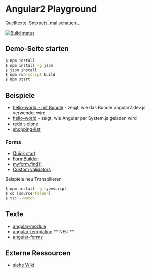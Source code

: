 # Angular2 Playground
Quelltexte, Snippets, mal schauen...

[![Build status](https://api.travis-ci.org/Angular2Buch/code.svg)](https://travis-ci.org/Angular2Buch/code)

## Demo-Seite starten

```cmd
$ npm install
$ npm install -g jspm
$ jspm install
$ npm run-script build
$ npm start
```

## Beispiele

* [hello-world - mit Bundle](source/hello-world-bundle) - zeigt, wie das Bundle angular2.dev.js verwendet wird
* [hello-world](source/hello-world) - zeigt, wie Angular per System.js geladen wird
* [reddit-clone](source/reddit-clone)
* [shopping-list](source/shopping-list)

### Forms

* [Quick start](source/forms/quick-start/)
* [FormBuilder](source/forms/form-builder/)
* [myform.find()](source/forms/form-controls-shorthand/)
* [Custom validators](source/forms/custom-validators/)

Beispiele neu Transpilieren

```cmd
$ npm install -g typescript
$ cd [source/folder]
$ tsc --watch
```

## Texte

* [angular-module](text/angular-module)
* [angular-templating](text/angular-templating) ** NEU **
* [angular-forms](text/angular-forms)

## Externe Ressourcen

* [siehe Wiki](https://github.com/Angular2Buch/code/wiki)
